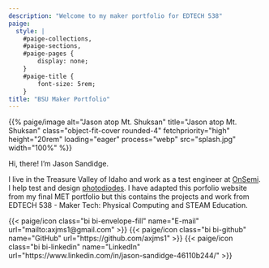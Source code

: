 ```yaml
---
description: "Welcome to my maker portfolio for EDTECH 538"
paige:
  style: |
    #paige-collections,
    #paige-sections,
    #paige-pages {
        display: none;
    }
    #paige-title {
        font-size: 5rem;
    }
title: "BSU Maker Portfolio"
---
```


<p>{{% paige/image alt="Jason atop Mt. Shuksan" title="Jason atop Mt. Shuksan" class="object-fit-cover rounded-4" fetchpriority="high" height="20rem" loading="eager" process="webp" src="splash.jpg" width="100%" %}}</p>

<p class="display-5 fw-bold h2 text-center">Hi, there! I’m Jason Sandidge.</p>

<div class="container-fluid">
    <div class="justify-content-center row">
        <div class="col col-auto col-lg-7 px-0">
            <p class="lead text-center">I live in the Treasure Valley of Idaho and work as a test engineer at <a href="https://www.onsemi.com">OnSemi</a>. I help test and design <a href="https://en.wikipedia.org/wiki/Photodiode">photodiodes</a>. I have adapted this porfolio website from my final MET portfolio but this contains the projects and work from EDTECH 538 - Maker Tech: Physical Computing and STEAM Education.</p>
        </div>
    </div>
</div>

<div class="column-gap-3 d-flex display-6 justify-content-center mb-3">
    {{< paige/icon class="bi bi-envelope-fill" name="E-mail" url="mailto:axjms1@gmail.com" >}}
    {{< paige/icon class="bi bi-github" name="GitHub" url="https://github.com/axjms1" >}}
    {{< paige/icon class="bi bi-linkedin" name="LinkedIn" url="https://www.linkedin.com/in/jason-sandidge-46110b244/" >}}
</div>